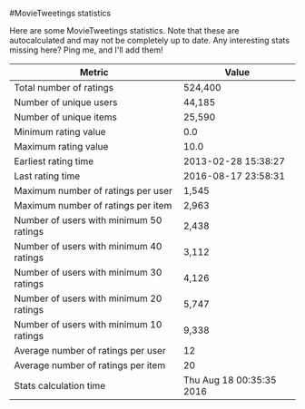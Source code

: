 #MovieTweetings statistics

Here are some MovieTweetings statistics. Note that these are autocalculated and may not be completely up to date. Any interesting stats missing here? Ping me, and I'll add them!

Metric | Value
--- | ---
Total number of ratings                 | 524,400
Number of unique users                  | 44,185
Number of unique items                  | 25,590
Minimum rating value                    | 0.0
Maximum rating value                    | 10.0
Earliest rating time                    | 2013-02-28 15:38:27
Last rating time                        | 2016-08-17 23:58:31
Maximum number of ratings per user      | 1,545
Maximum number of ratings per item      | 2,963
Number of users with minimum 50 ratings | 2,438
Number of users with minimum 40 ratings | 3,112
Number of users with minimum 30 ratings | 4,126
Number of users with minimum 20 ratings | 5,747
Number of users with minimum 10 ratings | 9,338
Average number of ratings per user      | 12
Average number of ratings per item      | 20
Stats calculation time                  | Thu Aug 18 00:35:35 2016

